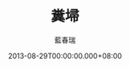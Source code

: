 ---
issue: 34
title: 糞埽
author: 藍春瑞
date: 2013-08-29T00:00:00.000+08:00
topic: 新知
difficulty: 2
wikidata: Q98095370
wikidata_link: https://www.wikidata.org/wiki/Q98095370
---